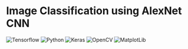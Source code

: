 # Image Classification using AlexNet CNN
<img alt="Tensorflow" src="[https://img.shields.io/badge/JavaScript-323330?style=for-the-badge&logo=javascript&logoColor=F7DF1E](https://www.gstatic.com/devrel-devsite/prod/v4c1e9ea53f4457a5de1027b4eeb4608c1000a427e20261ba1771dd3fc26d5df8/tensorflow/images/lockup.svg)"/>
<img alt="Python" src="[https://img.shields.io/badge/HTML-E34F26?style=for-the-badge&logo=html5&logoColor=white](https://www.python.org/static/img/python-logo@2x.png)"/>
<img alt="Keras" src=	"[https://img.shields.io/badge/CSS-1572B6?style=for-the-badge&logo=css3&logoColor=white](https://keras.io/img/logo.png)"/>
<img alt="OpenCV" src="[https://img.shields.io/badge/MongoDB-4EA94B?style=for-the-badge&logo=mongodb&logoColor=white](https://www.google.com/imgres?imgurl=https%3A%2F%2Fwww.osetc.com%2Fen%2Fwp-content%2Fuploads%2F2019%2F03%2Finstall-opencv1.gif&imgrefurl=https%3A%2F%2Fwww.osetc.com%2Fen%2Fhow-to-install-opencv-cv2-on-ubuntu-16-04-18-04.html&tbnid=FaoCxGxcA395TM&vet=12ahUKEwj7ud7uzqj4AhWyk9gFHbgsAXAQMygJegUIARCpAQ..i&docid=_xKfG6RcHnnbLM&w=936&h=349&q=open%20cv2%20python&ved=2ahUKEwj7ud7uzqj4AhWyk9gFHbgsAXAQMygJegUIARCpAQ)"/>
<img alt="MatplotLib" src="[https://img.shields.io/badge/Node.js-339933?style=for-the-badge&logo=nodedotjs&logoColor=white](https://matplotlib.org/stable/tutorials/introductory/pyplot.html)"/>

